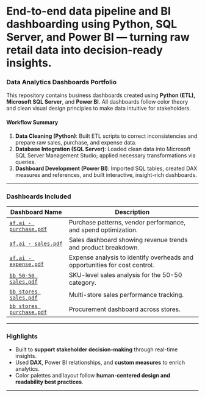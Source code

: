 # End-to-end data pipeline and BI dashboarding using Python, SQL Server, and Power BI — turning raw retail data into decision-ready insights.


###  Data Analytics Dashboards Portfolio

This repository contains business dashboards created using **Python (ETL), Microsoft SQL Server**, and **Power BI**. All dashboards follow color theory and clean visual design principles to make data intuitive for stakeholders.

####  Workflow Summary

1. **Data Cleaning (Python)**: Built ETL scripts to correct inconsistencies and prepare raw sales, purchase, and expense data.
2. **Database Integration (SQL Server)**: Loaded clean data into Microsoft SQL Server Management Studio; applied necessary transformations via queries.
3. **Dashboard Development (Power BI)**: Imported SQL tables, created DAX measures and references, and built interactive, insight-rich dashboards.

---

###  Dashboards Included

| Dashboard Name                                           | Description                                                                |
| -------------------------------------------------------- | -------------------------------------------------------------------------- |
| [`af.ai - purchase.pdf`](./af.ai%20-%20purchase.pdf)     | Purchase patterns, vendor performance, and spend optimization.             |
| [`af.ai - sales.pdf`](./af.ai%20-%20sales.pdf)           | Sales dashboard showing revenue trends and product breakdown.              |
| [`af.ai - expense.pdf`](./af.ai%20-%20expense.pdf)       | Expense analysis to identify overheads and opportunities for cost control. |
| [`bb 50-50 sales.pdf`](./bb%2050-50%20sales.pdf)         | SKU-level sales analysis for the 50-50 category.                           |
| [`bb stores sales.pdf`](./bb%20stores%20sales.pdf)       | Multi-store sales performance tracking.                                    |
| [`bb stores purchase.pdf`](./bb%20stores%20purchase.pdf) | Procurement dashboard across stores.                                       |

---

###  Highlights

* Built to **support stakeholder decision-making** through real-time insights.
* Used **DAX**, Power BI relationships, and **custom measures** to enrich analytics.
* Color palettes and layout follow **human-centered design and readability best practices**.

---


